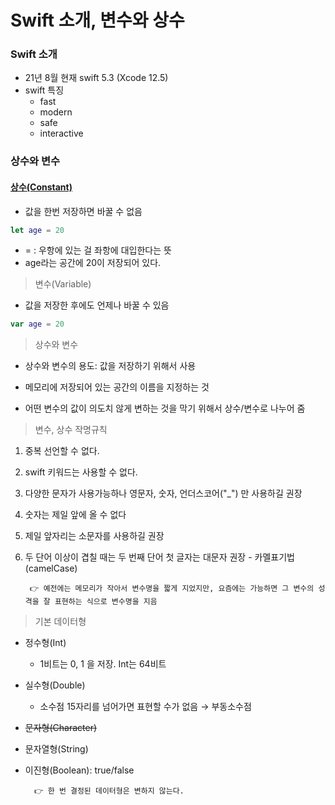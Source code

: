 # Swift 소개, 변수와 상수
### Swift 소개
- 21년 8월 현재 swift 5.3 (Xcode 12.5)
- swift 특징 
    - fast
    - modern
    - safe
    - interactive

### 상수와 변수
#### <u>상수(Constant)</u>
- 값을 한번 저장하면 바꿀 수 없음 

```swift
let age = 20
```

- = : 우항에 있는 걸 좌항에 대입한다는 뜻
- age라는 공간에 20이 저장되어 있다. 


> 변수(Variable)
- 값을 저장한 후에도 언제나 바꿀 수 있음

```swift
var age = 20
```

> 상수와 변수
- 상수와 변수의 용도: 값을 저장하기 위해서 사용 
- 메모리에 저장되어 있는 공간의 이름을 지정하는 것 

- 어떤 변수의 값이 의도치 않게 변하는 것을 막기 위해서 상수/변수로 나누어 줌 


> 변수, 상수 작명규칙

1. 중복 선언할 수 없다. 
2. swift 키워드는 사용할 수 없다.
3. 다양한 문자가 사용가능하나 영문자, 숫자, 언더스코어("_") 만 사용하길 권장 
4. 숫자는 제일 앞에 올 수 없다
5. 제일 앞자리는 소문자를 사용하길 권장
6. 두 단어 이상이 겹칠 때는 두 번째 단어 첫 글자는 대문자 권장 - 카멜표기법(camelCase)


        👉 예전에는 메모리가 작아서 변수명을 짧게 지었지만, 요즘에는 가능하면 그 변수의 성격을 잘 표현하는 식으로 변수명을 지음


> 기본 데이터형
- 정수형(Int)
    - 1비트는 0, 1 을 저장. Int는 64비트  

- 실수형(Double)
    - 소수점 15자리를 넘어가면 표현할 수가 없음 → 부동소수점 

- ~~문자형(Character)~~
- 문자열형(String)
- 이진형(Boolean): true/false


        👉 한 번 결정된 데이터형은 변하지 않는다.

